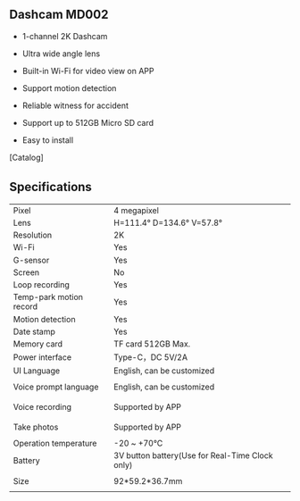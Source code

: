 **Dashcam MD002**
-----------------

-   1-channel 2K Dashcam 
-   Ultra wide angle lens
-   Built-in Wi-Fi for video view on APP  
    
-   Support motion detection
-   Reliable witness for accident
-   Support up to 512GB Micro SD card
-   Easy to install

  

[Catalog]

######   

#####   

**Specifications**
------------------

  

<table class="table table-bordered o_table" style="font-size: 14px;"><tbody><tr><td><span>Pixel</span><br></td><td><span>4 megapixel</span><br></td></tr><tr><td><span>Lens</span><br></td><td><span>H=111.4° D=134.6° V=57.8°</span><br></td></tr><tr><td><span>Resolution</span><br></td><td><span>2K</span><br></td></tr><tr><td><span>Wi-Fi</span><br><span></span></td><td><span>Yes</span></td></tr><tr><td><span>G-sensor</span><br><span></span></td><td><span>Yes</span></td></tr><tr><td><span>Screen</span><br></td><td><span>No</span><br></td></tr><tr><td><span>Loop recording</span><br></td><td><span>Yes</span><br></td></tr><tr><td><span>Temp-park motion record</span><br></td><td><span>Yes</span><br></td></tr><tr><td><span>Motion detection</span><br></td><td><span>Yes</span><br></td></tr><tr><td><span>Date stamp</span><br></td><td><span>Yes</span><br></td></tr><tr><td><span>Memory card</span><br></td><td><span>TF card 512GB Max.</span><br></td></tr><tr><td><span>Power interface</span><br></td><td><span>Type-C，DC 5V/2A</span><br></td></tr><tr><td><span>UI Language</span><br></td><td><span>English, can be customized</span><br></td></tr><tr style="height: 36px;"><td>Voice prompt language<br></td><td>English, can be customized<br></td></tr><tr style="height: 36px;"><td>Voice recording<br></td><td>Supported by APP<br></td></tr><tr style="height: 36px;"><td>Take photos</td><td>Supported by APP<br></td></tr><tr><td><span>Operation temperature</span></td><td><span>-20 ~ +70℃</span></td></tr><tr><td><span>Battery</span></td><td><span>3V button battery(Use for Real-Time Clock only)</span><br></td></tr><tr style="height: 36px;"><td>Size</td><td>92*59.2*36.7mm</td></tr></tbody></table>